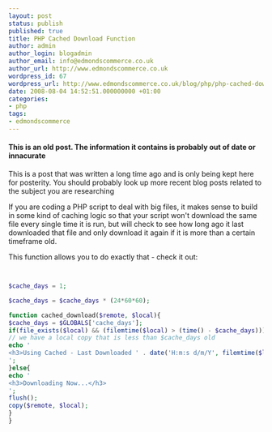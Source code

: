 ```yaml
---
layout: post
status: publish
published: true
title: PHP Cached Download Function
author: admin
author_login: blogadmin
author_email: info@edmondscommerce.co.uk
author_url: http://www.edmondscommerce.co.uk
wordpress_id: 67
wordpress_url: http://www.edmondscommerce.co.uk/blog/php/php-cached-download-function/
date: 2008-08-04 14:52:51.000000000 +01:00
categories:
- php
tags:
- edmondscommerce
---
```

<div class="oldpost"><h4>This is an old post. The information it contains is probably out of date or innacurate</h4>
<p>
This is a post that was written a long time ago and is only being kept here for posterity.
You should probably look up more recent blog posts related to the subject you are researching
</p>
</div>
If you are coding a PHP script to deal with big files, it makes sense to build in some kind of caching logic so that your script won't download the same file every single time it is run, but will check to see how long ago it last downloaded that file and only download it again if it is more than a certain timeframe old.

This function allows you to do exactly that - check it out:

```php


$cache_days = 1;

$cache_days = $cache_days * (24*60*60);

function cached_download($remote, $local){
$cache_days = $GLOBALS['cache_days'];
if(file_exists($local) && (filemtime($local) > (time() - $cache_days))){
// we have a local copy that is less than $cache_days old
echo '
<h3>Using Cached - Last Downloaded ' . date('H:m:s d/m/Y', filemtime($local) . '</h3>
';
}else{
echo '
<h3>Downloading Now...</h3>
';
flush();
copy($remote, $local);
}
}


```
